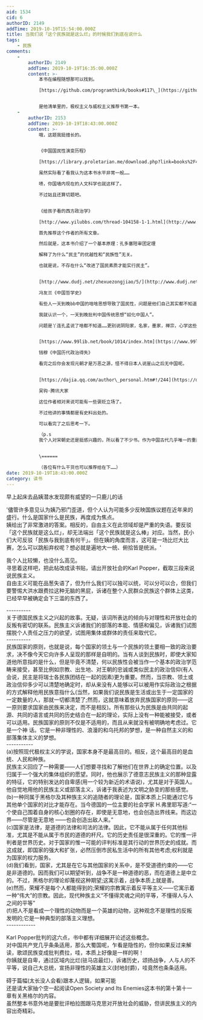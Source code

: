 ```yaml
---
aid: 1534
cid: 6
authorID: 2149
addTime: 2019-10-19T15:54:00.000Z
title: 当我们说「这个民族就是这么烂」的时候我们到底在说什么
tags:
    - 民族
comments:
    -
        authorID: 2149
        addTime: 2019-10-19T16:35:00.000Z
        content: >-
            本书在编程随想那可以找到。  

            [https://github.com/programthink/books#117\_](https://github.com/programthink/books#117_)


            是他清单里的，极权主义与威权主义推荐书第一本。
    -
        authorID: 2153
        addTime: 2019-10-19T18:43:00.000Z
        content: >-
            哦，这题我挺擅长的。


            《中国国民性演变历程》  

            [https://library.proletarian.me/download.php?link=books%2F4e431022487391f423aa0e5b6692219f.pdf&book=%E4%B8%AD%E5%9B%BD%E5%9B%BD%E6%B0%91%E6%80%A7%E6%BC%94%E5%8F%98%E5%8E%86%E7%A8%8B](https://library.proletarian.me/download.php?link=books%2F4e431022487391f423aa0e5b6692219f.pdf&book=%E4%B8%AD%E5%9B%BD%E5%9B%BD%E6%B0%91%E6%80%A7%E6%BC%94%E5%8F%98%E5%8E%86%E7%A8%8B)  

            虽然实际看了看我认为这本书水平非常一般……  

            啧，你国墙内现在的人文科学也就这样了。  

            不过姑且还算切题吧。


            《给孩子看的西方政治学》  

            [http://www.yilubbs.com/thread-104158-1-1.html](http://www.yilubbs.com/thread-104158-1-1.html)  

            首先推荐这个作者的所有文章。  

            然后就是，这本书介绍了一个基本原理：孔多塞陪审团定理  

            解释了为什么“民主”的优越性和“民族性”无关。  

            也就是说，不存在什么“改进了国民素质才能实行民主”。


            [http://www.dudj.net/zhexuezongjiao/5/](http://www.dudj.net/zhexuezongjiao/5/)  

            冯友兰《中国哲学史》  

            有些人一天到晚bb中国的啥啥思想导致了国民性，问题是他们自己其实都不知道中国传统有过哪些思想。  

            我就认识一个，一天到晚批判中国传统思想“奴化中国人”。  

            问题是丫连孔孟说了啥都不知道……更别说阴阳家，名家，墨家，禅宗，心学这些了。


            [https://www.99lib.net/book/1014/index.htm](https://www.99lib.net/book/1014/index.htm)  

            钱穆《中国历代政治得失》  

            看完之后你会发现元朝才是万恶之源，怪不得日本人说崖山之后无中国呢。


            [https://dajia.qq.com/author\_personal.htm#!/244](https://dajia.qq.com/author_personal.htm#!/244)  

            吴钩·腾讯大家  

            这位作者相对来说可能有一些褒贬立场了。  

            不过他讲的事情都是有史料出处的。  

            可以看完了之后思考一下。  

            （p.s
            我个人对宋朝史还是挺感兴趣的，所以看了不少书。作为中国古代几乎唯一的重商主义的朝代，或许研究之后你可以明白很多事情是跟“民族性”这种东西无关的。）


            \======  

            （各位有什么干货也可以推荐给在下……）
date: 2019-10-19T18:43:00.000Z
category: 读书
---
```


早上起床去品姨潜水发现颇有威望的一只鹿儿的话

'儘管许多意见认为姨乃邪门歪道，但个人认为可能多少反映国族议题在近年来的盛行。什么是国家什么是民族，再度成为焦点。  
姨给出了非常激进的答案。相反的，自由主义在此领域却是严重的失语。要反驳「这个民族就是这么烂」，却无法端出「这个民族就是这么棒」对应。当然，民小们大可反驳「民族与我到底有何干」。但在姨的角度而言，这可是一场比烂大比赛，怎么可以跳船弃权呢？想必就是遍地大一统、俯拾皆是统派。'

我个人比较懒，也没什么高见。  
寻思着这样吧，把此帖改成读书贴，请出开放社会的Karl Popper，截取三段来说说民族主义。  
自由主义可能在品葱失语了，但为什么我们可以独可以统，可以分可以合，但我们要警惕大洪水跟费拉这种无脑的黑屁，诉诸在整个人民群众民族这个群体上这类，已经早早被确定会下三滥的东西了。

\----------  
关于德国民族主义之兴起的故事。无疑，该词所表达的倾向与对理性和开放社会的反叛有密切的联系。民族主义诉诸我们的部落的本能、情感和偏见，诉诸我们试图摆脱个人责任之压力的欲望，试图用集体或群体的责任来取代它。  
\----------  
民族国家的原则，也就是说，每个国家的领土与一个民族的领土要相一致的政治要求，决不像今天它向许多人呈现的那样是自明的。当有人谈到民族时，即使大家知道他所意指的是什么，但是毕竟不清楚，何以民族性会被当作一个基本的政治学范畴来接受，甚至比例如宗教、出生地、对王朝的忠诚或类似民主的政治信仰(有人会说，民主是将瑞士各民族团结在一起的因素)更为重要。然而，当宗教、领土或政治信仰多少可以清楚地确定时，却从来没有人能够以可以被用作实际政治之根据的方式解释他用民族意指什么(当然，如果我们说民族是生活或出生于一定国家的一定数量的人，那就一切都清楚了;然而，这就意味着放弃民族国家的原则——这一原则要求国家由民族来决定，而不是相反)。所有那些认为民族是由共同的起源、共同的语言或共同的历史结合在一起的理论，实际上没有一种能被接受，或者可以适用。民族国家的原则不仅是不适用的，而且从来就没有被明确地考虑过。它是一个神 话。它是一种非理性的、浪漫的和乌托邦的梦想，是一种自然主义的和部落集体主义的梦想。  
\-----------  
(a)按照现代极权主义的学说，国家本身不是最高目的。相反，这个最高目的是血统、人民和种族。  
民族主义回应了一种需要——人们想要寻找和了解他们在世界上的确定位置。以及归属于一个强大的集体组织的愿望。同时，他也展示了德意志民族主义的那种显露的特征，它的特别发达的自卑感(用一个较为新近的术语说)，尤其是对于英国人。他自觉地用他的民族主义或部落主义，诉诸于我表述为文明之胁变的那些感觉。  
(b)一种同属于黑格尔及其种族主义的追随者的理论是，国家本质上只能通过它与其他单个国家的对比才能存在。当今德国的一位主要的社会学家 H.弗里耶写道:“一个使自己围着自身的核心划圈的存在，即使是无意地，也会创造出界线来。而这边界——尽管是无意地 ——也会创造出敌人来。”  
(c)国家是法律，是道德的法律和司法的法律。因此，它不能从属于任何其他标准，尤其是不能从属于市民的道德的杆尺。它的历史责任是很深重的。它的惟一评判者是世界历史。对于国家的惟一可能的评判标准是其行动的世界历史的成就。而这成就，即国家的强大和扩张，必然压倒市民私生活中的所有其他考虑;权利就是为国家的权力服务。  
(d)我们看到，国家，尤其是在它与其他国家的关系中，是不受道德约束的——它是非道德的。因而我们可以期望听到，战争不是一种道德的恶，而在道德上是中立的。不过，黑格尔的理论却蔑视这种期望;这寓示着，战争本质上就是善。  
(e)然而，荣耀不是每个人都能得到的;荣耀的宗教寓示着反平等主义——它寓示着一种“伟大”的宗教。因此，现代种族主义“不懂得灵魂之间的平等，不懂得人与人之间的平等”  
(f)把人不是看成一个理性的动物而是一个英雄的动物，这种观念不是理性的反叛发明的;它是一种典型的部落主义理想。  
\------------

Karl Popper批判的这六点，书中都有详细展开论述这些概念。  
对中国共产党几乎条条适用，那么大蜀国呢，乍看是隐性的，但你如果反过来解读，歌颂民族变成批判费拉，哇，本质上好像是一样的啊！  
你姨就是自卑，通过区域内比烂(驻马店最烂)，诉诸历史，颂扬战争，人与人的不平等，说自己大总统，宣扬非理性的英雄主义(封地封爵)，哇竟然也条条适用。

碍于篇幅(太长没人会看)跟本人逻辑，如果可能  
还是请大家抽个空一起阅读Open Society and Its Enemies这本书的第十第十一章有关黑格尔的内容。  
虽然整本书意外地是要批评柏拉图跟马克思对开放社会的威胁，但讲民族主义的内容出奇精彩。
